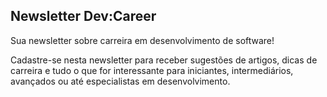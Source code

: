 ## Newsletter Dev:Career

Sua newsletter sobre carreira em desenvolvimento de software!

Cadastre-se nesta newsletter para receber sugestões de artigos, dicas de carreira e tudo o que for interessante para iniciantes, intermediários, avançados ou até especialistas em desenvolvimento.
